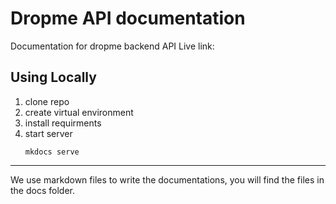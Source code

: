 # Dropme API documentation

Documentation for dropme backend API
Live link:

## Using Locally
1. clone repo
2. create virtual environment
3. install requirments
4. start server 
    ```shell 
    mkdocs serve
    ```
---
We use markdown files to write the documentations, you will find the files in the docs folder.

